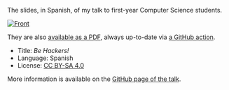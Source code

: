 The slides, in Spanish, of my talk to first-year Computer Science students.

[![Front](./pics/title-page-screenshot.jpg)][pdf]

They are also [available as a PDF][pdf], always up-to-date via [a GitHub action](.github/workflows/latex.yml).

-   Title: *Be Hackers!*
-   Language: Spanish
-   License: [CC BY-SA 4.0](http://creativecommons.org/licenses/by-sa/4.0/)

More information is available on the [GitHub page of the talk](http://vterron.github.io/sed-hackers/).

[pdf]: https://storage.googleapis.com/vterron-github/sed-hackers.pdf
